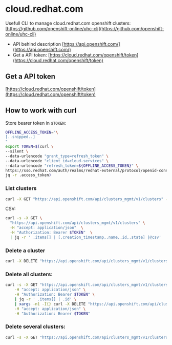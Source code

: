 # cloud.redhat.com

Usefull CLI to manage cloud.redhat.com openshift clusters: [https://github.com/openshift-online/uhc-cli](https://github.com/openshift-online/uhc-cli)

* API behind description [https://api.openshift.com/](https://api.openshift.com/)
* Get a API token: [https://cloud.redhat.com/openshift/token](https://cloud.redhat.com/openshift/token)

## Get a API token

[https://cloud.redhat.com/openshift/token](https://cloud.redhat.com/openshift/token)

## How to work with curl

Store bearer token in `$TOKEN`:

```bash
OFFLINE_ACCESS_TOKEN="\
[..snipped..]
"
export TOKEN=$(curl \
--silent \
--data-urlencode "grant_type=refresh_token" \
--data-urlencode "client_id=cloud-services" \
--data-urlencode "refresh_token=${OFFLINE_ACCESS_TOKEN}" \
https://sso.redhat.com/auth/realms/redhat-external/protocol/openid-connect/token | \
jq -r .access_token)
```

### List clusters

```bash
curl -X GET "https://api.openshift.com/api/clusters_mgmt/v1/clusters" -H "accept: application/json"  -H "Authorization: Bearer $TOKEN"
```

CSV:

```bash
curl -s -X GET \
  "https://api.openshift.com/api/clusters_mgmt/v1/clusters" \
  -H "accept: application/json"  \
  -H "Authorization: Bearer $TOKEN"  \
  | jq -r ' .items[] | [.creation_timestamp,.name,.id,.state] |@csv'
```

### Delete a cluster

```bash
curl -X DELETE "https://api.openshift.com/api/clusters_mgmt/v1/clusters/$CLUSTER-ID$?deprovision=false" -H "accept: application/json" -H "Authorization: Bearer $TOKEN"
```

### Delete all clusters:

```bash
curl -s -X GET "https://api.openshift.com/api/clusters_mgmt/v1/clusters" \
    -H "accept: application/json" \
    -H "Authorization: Bearer $TOKEN" \
    | jq -r ' .items[] | .id' \
    | xargs -n1 -I{} curl -X DELETE "https://api.openshift.com/api/clusters_mgmt/v1/clusters/{}?deprovision=false" \
    -H "accept: application/json" \
    -H "Authorization: Bearer $TOKEN"
```

### Delete several clusters:

```bash
curl -s -X GET "https://api.openshift.com/api/clusters_mgmt/v1/clusters" -H "accept: application/json"  -H "Authorization: Bearer $TOKEN"  | jq -r ' .items[] | [.creation_timestamp,.id]|@csv' | grep '"2019-07-'| tr -d '"' | while read line ; do curl -v -X DELETE "https://api.openshift.com/api/clusters_mgmt/v1/clusters/${line#*,}?deprovision=false" -H "accept: application/json" -H "Authorization: Bearer $TOKEN" ; done
```

